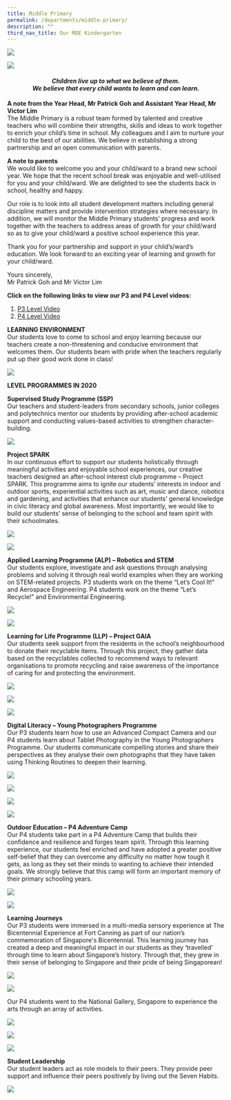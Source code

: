 ```yaml
---
title: Middle Primary
permalink: /departments/middle-primary/
description: ""
third_nav_title: Our MOE Kindergarten
---
```

![](/images/IMG_8407E-min.jpg)

![](/images/YH-Patrick-AYH-Victor_2020_8398-Final-min.jpg)

<h4 style="text-align: center;"><strong><em>Children live up to what we believe of them.<br /></em></strong><strong><em>We believe that every child wants to learn and can learn.</em></strong></h4>
<p><strong>A note from the Year Head, Mr Patrick Goh and Assistant Year Head, Mr Victor Lim<br /></strong>The Middle Primary is a robust team formed by talented and creative teachers who will combine their strengths, skills and ideas to work together to enrich your child&rsquo;s time in school. My colleagues and I aim to nurture your child to the best of our abilities. We believe in establishing a strong partnership and an open communication with parents.</p>
<p><strong>A note to parents&nbsp;<br /></strong>We would like to welcome you and your child/ward to a brand new school year. We hope that the recent school break was enjoyable and well-utilised for you and your child/ward. We are delighted to see the students back in school, healthy and happy.</p>
<p>Our role is to look into all student development matters including general discipline matters and provide intervention strategies where necessary. In addition, we will monitor the Middle Primary students&rsquo; progress and work together with the teachers to address areas of growth for your child/ward so as to give your child/ward a positive school experience this year.</p>
<p>Thank you for your partnership and support in your child&rsquo;s/ward&rsquo;s education. We look forward to an exciting year of learning and growth for your child/ward.</p>
<p>Yours sincerely,<br />Mr Patrick Goh and Mr Victor Lim</p>
<p><strong>Click on the following links to view our P3 and P4 Level videos:</strong></p>
<ol>
<li><a href="https://youtu.be/JMqjCL_w0bM" target="_blank" rel="noopener">P3 Level Video</a></li>
<li><a href="https://youtu.be/zciUA4uToso" target="_blank" rel="noopener">P4 Level Video</a></li>
</ol>
<p><strong>LEARNING ENVIRONMENT<br /></strong>Our students love to come to school and enjoy learning because our teachers create a non-threatening and conducive environment that welcomes them. Our students beam with pride when the teachers regularly put up their good work done in class!</p>

![](/images/middle1.png)

<p><strong>LEVEL PROGRAMMES IN 2020</strong></p>
<p><strong>Supervised Study Programme (SSP)<br /></strong>Our teachers and student-leaders from secondary schools, junior colleges and polytechnics mentor our students by providing after-school academic support and conducting values-based activities to strengthen character-building.</p>

![](/images/middle2.png)

<p><strong>Project SPARK<br /></strong>In our continuous effort to support our students holistically through meaningful activities and enjoyable school experiences, our creative teachers designed an after-school interest club programme &ndash; Project SPARK. This programme aims to ignite our students&rsquo; interests in indoor and outdoor sports, experiential activities such as art, music and dance, robotics and gardening, and activities that enhance our students&rsquo; general knowledge in civic literacy and global awareness. Most importantly, we would like to build our students&rsquo; sense of belonging to the school and team spirit with their schoolmates.</p>

![](/images/middle3.png)

![](/images/middle4.png)

<p><strong>Applied Learning Programme (ALP) &ndash; Robotics and STEM<br /></strong>Our students explore, investigate and ask questions through analysing problems and solving it through real world examples when they are working on STEM-related projects. P3 students work on the theme &ldquo;Let&rsquo;s Cool It!&rdquo; and Aerospace Engineering. P4 students work on the theme &ldquo;Let&rsquo;s Recycle!&rdquo; and Environmental Engineering.</p>

![](/images/11-1-1024x768.jpg)

![](/images/middle5.png)

<p><strong>Learning for Life Programme (LLP) &ndash; Project GAIA<br /></strong>Our students seek support from the residents in the school&rsquo;s neighbourhood to donate their recyclable items. Through this project, they gather data based on the recyclables collected to recommend ways to relevant organisations to promote recycling and raise awareness of the importance of caring for and protecting the environment.</p>

![](/images/18-1024x576.jpg)

![](/images/middle6.png)

![](/images/middle7.png)

<p><strong>Digital Literacy &ndash; Young Photographers Programme<br /></strong>Our P3 students learn how to use an Advanced Compact Camera and our P4 students learn about Tablet Photography in the Young Photographers Programme. Our students communicate compelling stories and share their perspectives as they analyse their own photographs that they have taken using Thinking Routines to deepen their learning.</p>

![](/images/25-1-1024x683.jpg)

![](/images/21-1024x768.jpg)

![](/images/middle8.png)

![](/images/24-1024x683.jpg)

<p><strong>Outdoor Education &ndash; P4 Adventure Camp<br /></strong>Our P4 students take part in a P4 Adventure Camp that builds their confidence and resilience and forges team spirit. Through this learning experience, our students feel enriched and have adopted a greater positive self-belief that they can overcome any difficulty no matter how tough it gets, as long as they set their minds to wanting to achieve their intended goals. We strongly believe that this camp will form an important memory of their primary schooling years.</p>

![](/images/29-1024x576.jpg)

![](/images/middle9.png)

<p><strong>Learning Journeys<br /></strong>Our P3 students were immersed in a multi-media sensory experience at The Bicentennial Experience at Fort Canning as part of our nation&rsquo;s commemoration of Singapore's Bicentennial. This learning journey has created a deep and meaningful impact in our students as they &lsquo;travelled&rsquo; through time to learn about Singapore&rsquo;s history. Through that, they grew in their sense of belonging to Singapore and their pride of being Singaporean!</p>

![](/images/33-1024x768.jpg)

![](/images/middle10.png)

<p>Our P4 students went to the National Gallery, Singapore to experience the arts through an array of activities.</p>

![](/images/38-1024x768.jpg)

![](/images/middle11.png)

![](/images/36-1024x768.jpg)

<p><strong>Student Leadership<br /></strong>Our student leaders act as role models to their peers. They provide peer support and influence their peers positively by living out the Seven Habits.</p>

![](/images/40-1024x768.jpg)